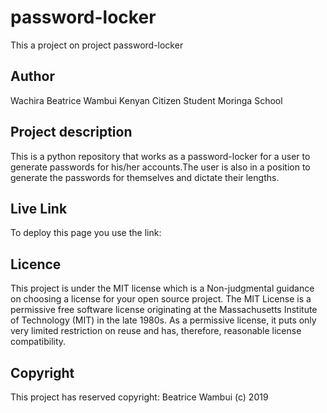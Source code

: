 # password-locker
This a project on project password-locker

## Author
Wachira Beatrice Wambui
Kenyan Citizen
Student Moringa School

## Project description
This is a python repository that works as a password-locker for a user to generate passwords for his/her accounts.The user is also in a position to generate the passwords for themselves and dictate their lengths.

## Live Link
To deploy this page you use the link:

## Licence
This project is under the MIT license which is a Non-judgmental guidance on choosing a license for your open source project. 
The MIT License is a permissive free software license originating at the Massachusetts Institute of Technology (MIT) in the late 1980s. As a permissive license, it puts only very limited restriction on reuse and has, therefore, reasonable license compatibility.

## Copyright
 This project has reserved copyright:
 Beatrice Wambui (c) 2019
